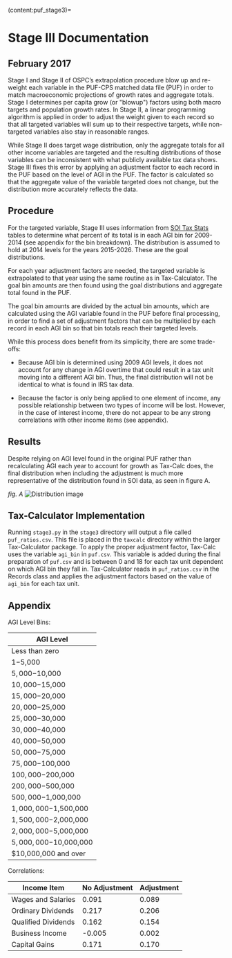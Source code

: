 (content:puf_stage3)=
# Stage III Documentation
## February 2017

Stage I and Stage II of OSPC’s extrapolation procedure blow up and
re-weight each variable in the PUF-CPS matched data file (PUF) in
order to match macroeconomic projections of growth rates and aggregate
totals. Stage I determines per capita grow (or "blowup") factors using
both macro targets and population growth rates. In Stage II, a linear
programming algorithm is applied in order to adjust the weight given
to each record so that all targeted variables will sum up to their
respective targets, while non-targeted variables also stay in
reasonable ranges.

While Stage II does target wage distribution, only the aggregate
totals for all other income variables are targeted and the resulting
distributions of those variables can be inconsistent with what
publicly available tax data shows. Stage III fixes this error by
applying an adjustment factor to each record in the PUF based on the
level of AGI in the PUF. The factor is calculated so that the
aggregate value of the variable targeted does not change, but the
distribution more accurately reflects the data.

## Procedure

For the targeted variable, Stage III uses information from [SOI Tax
Stats](https://www.irs.gov/uac/soi-tax-stats-individual-statistical-tables-by-size-of-adjusted-gross-income)
tables to determine what percent of its total is in each AGI bin for
2009-2014 (see appendix for the bin breakdown). The distribution is
assumed to hold at 2014 levels for the years 2015-2026. These are the
goal distributions.

For each year adjustment factors are needed, the targeted variable is
extrapolated to that year using the same routine as in
Tax-Calculator. The goal bin amounts are then found using the goal
distributions and aggregate total found in the PUF.

The goal bin amounts are divided by the actual bin amounts, which are
calculated using the AGI variable found in the PUF before final
processing, in order to find a set of adjustment factors that can be
multiplied by each record in each AGI bin so that bin totals reach
their targeted levels.

While this process does benefit from its simplicity, there are some
trade-offs:

* Because AGI bin is determined using 2009 AGI levels, it does not
account for any change in AGI overtime that could result in a tax unit
moving into a different AGI bin. Thus, the final distribution will not
be identical to what is found in IRS tax data.

* Because the factor is only being applied to one element of income,
any possible relationship between two types of income will be
lost. However, in the case of interest income, there do not appear to
be any strong correlations with other income items (see appendix).

## Results
Despite relying on AGI level found in the original PUF rather than
recalculating AGI each year to account for growth as Tax-Calc does,
the final distribution when including the adjustment is much more
representative of the distribution found in SOI data, as seen in
figure A.

*fig. A*
![Distribution image](https://github.com/andersonfrailey/Notebook-Uploads/blob/master/intincomedistribution.png)

## Tax-Calculator Implementation
Running `stage3.py` in the `stage3` directory will output a file
called `puf_ratios.csv`. This file is placed in the `taxcalc`
directory within the larger Tax-Calculator package. To apply the
proper adjustment factor, Tax-Calc uses the variable `agi_bin` in
`puf.csv`. This variable is added during the final preparation of
`puf.csv` and is between 0 and 18 for each tax unit dependent on which
AGI bin they fall in. Tax-Calculator reads in `puf_ratios.csv` in the
Records class and applies the adjustment factors based on the value of
`agi_bin` for each tax unit.

## Appendix

AGI Level Bins:

| AGI Level              |
|------------------------|
| Less than zero         |
| $1-$5,000              |
| $5,000 -$10,000        |
| $10,000-$15,000        |
| $15,000-$20,000        |
| $20,000-$25,000        |
| $25,000-$30,000        |
| $30,000-$40,000        |
| $40,000-$50,000        |
| $50,000-$75,000        |
| $75,000-$100,000       |
| $100,000-$200,000      |
| $200,000-$500,000      |
| $500,000-$1,000,000    |
| $1,000,000-$1,500,000  |
| $1,500,000-$2,000,000  |
| $2,000,000-$5,000,000  |
| $5,000,000-$10,000,000 |
| $10,000,000 and over   |

Correlations:

| Income Item         | No Adjustment | Adjustment |
|---------------------|---------------|------------|
| Wages and Salaries  | 0.091         | 0.089      |
| Ordinary Dividends  | 0.217         | 0.206      |
| Qualified Dividends | 0.162         | 0.154      |
| Business Income     | -0.005        | 0.002      |
| Capital Gains       | 0.171         | 0.170      |




